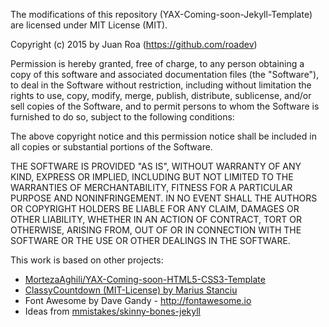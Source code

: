 The modifications of this repository (YAX-Coming-soon-Jekyll-Template) are
licensed under MIT License (MIT).

Copyright (c) 2015 by Juan Roa (https://github.com/roadev)

Permission is hereby granted, free of charge, to any person obtaining a copy
of this software and associated documentation files (the "Software"), to deal
in the Software without restriction, including without limitation the rights
to use, copy, modify, merge, publish, distribute, sublicense, and/or sell
copies of the Software, and to permit persons to whom the Software is
furnished to do so, subject to the following conditions:

The above copyright notice and this permission notice shall be included in all
copies or substantial portions of the Software.

THE SOFTWARE IS PROVIDED "AS IS", WITHOUT WARRANTY OF ANY KIND, EXPRESS OR
IMPLIED, INCLUDING BUT NOT LIMITED TO THE WARRANTIES OF MERCHANTABILITY,
FITNESS FOR A PARTICULAR PURPOSE AND NONINFRINGEMENT. IN NO EVENT SHALL THE
AUTHORS OR COPYRIGHT HOLDERS BE LIABLE FOR ANY CLAIM, DAMAGES OR OTHER
LIABILITY, WHETHER IN AN ACTION OF CONTRACT, TORT OR OTHERWISE, ARISING FROM,
OUT OF OR IN CONNECTION WITH THE SOFTWARE OR THE USE OR OTHER DEALINGS IN THE
SOFTWARE.


This work is based on other projects:

* [MortezaAghili/YAX-Coming-soon-HTML5-CSS3-Template](https://github.com/MortezaAghili/YAX-Coming-soon-HTML5-CSS3-Template)
* [ClassyCountdown (MIT-License) by Marius Stanciu](http://www.class.pm/)
* Font Awesome by Dave Gandy - http://fontawesome.io
* Ideas from [mmistakes/skinny-bones-jekyll](
https://github.com/mmistakes/skinny-bones-jekyll)
